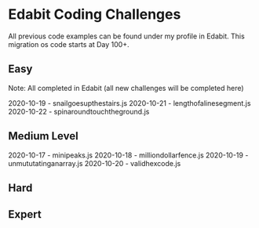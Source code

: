 # Edabit Coding Challenges

All previous code examples can be found under my profile in Edabit. This migration os code starts at Day 100+.

## Easy

Note: All completed in Edabit (all new challenges will be completed here)

2020-10-19 - snailgoesupthestairs.js
2020-10-21 - lengthofalinesegment.js
2020-10-22 - spinaroundtouchtheground.js

## Medium Level

2020-10-17 - minipeaks.js
2020-10-18 - milliondollarfence.js
2020-10-19 - unmututatinganarray.js
2020-10-20 - validhexcode.js

## Hard

## Expert
